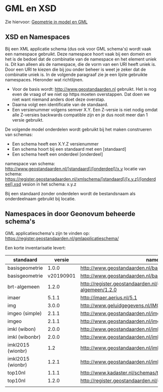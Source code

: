 # GML en XSD

Zie hiervoor: [Geometrie in model en GML](https://geonovum.github.io/gimeg/)

## XSD en Namespaces

Bij een XML applicatie schema (dus ook voor GML schema's) wordt vaak een namespace gebruikt. Deze namespace hoort vaak bij een domein en het is de bedoel dat de combinatie van de namespace  en het element uniek is. Dit kan alleen als de namespace, die de vorm van een URI heeft uniek is. Door een URI te kiezen die bij jou onder beheer is weet je zeker dat de combinatie uniek is. In de volgende paragraaf zie je een lijste gebruikte namespaces. Hieronder wat richtlijnen.

 - Voor de basis wordt: http://www.geostandaarden.nl gebruikt.  Het is nog even de vraag of we niet op https moeten overstappen. Dat doen we niet want niemand anders doet deze overstap.
 - Daarna volgt een identificatie van de standaard. 
 - Een versienummer volgens semver X.Y. Een Z-versie is niet nodig omdat alle Z-versies backwards compatible zijn en je dus nooit meer dan 1 versie gebruikt.

De volgende model onderdelen wordt gebruikt bij het maken construeren van schemas:

 - Een schema heeft een X.Y.Z versienummer
 - Een schema hoort bij een standaard met een [standaard]
 - Een schema heeft een onderdeel [onderdeel]

namespace van schema: http://www.geostandaarden.nl/[standaard]/[onderdeel]/x.y
locatie van schema: https://register.geostanadaarden.nl/xmlschema/[standaard]/[x.y.z]/[onderdeel].xsd
vesion in het schema: x.y.z

Bij een standaard zonder onderdelen wordt de bestandsnaam als onderdeelnaam gebruikt bij locatie.


## Namespaces in door Geonovum beheerde schema's


GML applicatieschema's zijn te vinden op: https://register.geostandaarden.nl/gmlapplicatieschema/

Een korte inventarisatie levert:

| standaard         | versie    | namespace                                                                |
| ----------------- | --------- | ------------------------------------------------------------------------ |
| basisgeometrie    | 1.0.0     | http://www.geostandaarden.nl/basisgeometrie/1.0                          |
| basisgeometrie    | v20190901 | http://www.geostandaarden.nl/basisgeometrie/v20190901                    |
| brt-algemeen      | 1.2.0     | http://register.geostandaarden.nl/gmlapplicatieschema/brt-algemeen/1.2.0 |
| imaer             | 5.1.1     | http://imaer.aerius.nl/5.1                                               |
| img               | 3.0.0     | http://www.geluidgegevens.nl/IMGeluid/3.0                                |
| imgeo (simple)    | 2.1.1     | http://www.geostandaarden.nl/imgeo/2.1/simple/gml31                      |
| imgeo             | 2.1.1     | http://www.geostandaarden.nl/imgeo/2.1                                   |
| imkl (wibon)      | 2.0.0     | http://www.geostandaarden.nl/imkl/wibon                                  |
| imkl (wibonbr)    | 2.0.0     | http://www.geostandaarden.nl/imkl/wibonbr                                |
| imkl2015 (wionbr) | 1.2       | http://www.geostandaarden.nl/imkl/2015/wionbr/1.2                        |
| imkl2015 (wionbr) | 1.2.1     | http://www.geostandaarden.nl/imkl/2015/wionbr/1.2                        |
| top10nl           | 1.1.1     | http://www.kadaster.nl/schemas/top10nl/v20120116                         |
| top10nl            | 1.2.0     | http://register.geostandaarden.nl/gmlapplicatieschema/top10nl/1.2.0      |
|                   |           |                                                                          |

